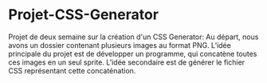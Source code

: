 # Projet-CSS-Generator
Projet de deux semaine sur la création d'un CSS Generator: 
Au départ, nous avons un dossier contenant plusieurs images au format PNG.
L’idée principale du projet est de développer un programme, qui concatène toutes ces images en un seul sprite.
L’idée secondaire est de générer le fichier CSS représentant cette concaténation.
